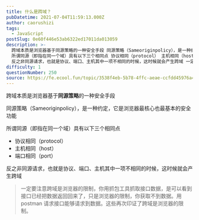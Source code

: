 ```yaml
---
title: 什么是跨域？
pubDatetime: 2021-07-04T11:59:13.000Z
author: caorushizi
tags:
  - JavaScript
postSlug: 0e60f446e53ab6322ed17011da013059
description: >-
  跨域本质是浏览器基于同源策略的一种安全手段 同源策略（Sameoriginpolicy），是一种约定，它是浏览器最核心也最基本的安全功能
  所谓同源（即指在同一个域）具有以下三个相同点 协议相同（protocol） 主机相同（host） 端口相同（port）
  反之非同源请求，也就是协议、端口、主机其中一项不相同的时候，这时候就会产生跨域 一定要注意跨域是浏览器的限制，你用抓包工具抓取接口数据，是可以
difficulty: 1
questionNumber: 250
source: https://fe.ecool.fun/topic/3538f4eb-5b78-4ffc-aeae-ccfdd45976a4
---
```


跨域本质是浏览器基于**同源策略**的一种安全手段

同源策略（Sameoriginpolicy），是一种约定，它是浏览器最核心也最基本的安全功能

所谓同源（即指在同一个域）具有以下三个相同点

- 协议相同（protocol）
- 主机相同（host）
- 端口相同（port）

反之非同源请求，也就是协议、端口、主机其中一项不相同的时候，这时候就会产生跨域

> 一定要注意跨域是浏览器的限制，你用抓包工具抓取接口数据，是可以看到接口已经把数据返回回来了，只是浏览器的限制，你获取不到数据。用 postman 请求接口能够请求到数据。这些再次印证了跨域是浏览器的限制。

